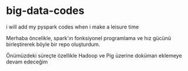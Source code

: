 # big-data-codes
i will add my pyspark codes when i make a leisure time

Merhaba öncelikle, spark'ın fonksiyonel programlama ve hız gücünü birleştirerek böyle bir repo oluşturdum. 

Önümüzdeki süreçte özellikle Hadoop ve Pig üzerine doküman eklemeye devam edeceğim
